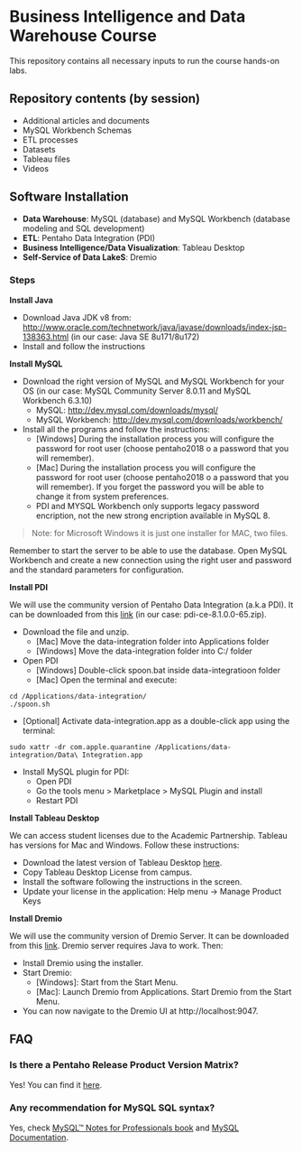 # Business Intelligence and Data Warehouse Course

This repository contains all necessary inputs to run the course hands-on labs. 

## Repository contents (by session)

  - Additional articles and documents
  - MySQL Workbench Schemas
  - ETL processes
  - Datasets
  - Tableau files
  - Videos

## Software Installation

  - **Data Warehouse**: MySQL (database) and MySQL Workbench (database modeling and SQL development)
  - **ETL**: Pentaho Data Integration (PDI)
  - **Business Intelligence/Data Visualization**: Tableau Desktop
  - **Self-Service of Data LakeS**: Dremio

### Steps

**Install Java**

  - Download Java JDK v8 from: http://www.oracle.com/technetwork/java/javase/downloads/index-jsp-138363.html (in our case: Java SE 8u171/8u172)
  - Install and follow the instructions

**Install MySQL**

  - Download the right version of MySQL and MySQL Workbench for your OS (in our case: MySQL Community Server 8.0.11 and MySQL Workbench 6.3.10) 
    - MySQL: http://dev.mysql.com/downloads/mysql/
    - MySQL Workbench: http://dev.mysql.com/downloads/workbench/
  - Install all the programs and follow the instructions:
    - [Windows] During the installation process you will configure the password for root user (choose pentaho2018 o a password that you will remember).
    - [Mac] During the installation process you will configure the password for root user (choose pentaho2018 o a password that you will remember). If you forget the password you will be able to change it from system preferences.
    - PDI and MYSQL Workbench only supports legacy password encription, not the new strong encription available in MySQL 8.

> Note: for Microsoft Windows it is just one installer for MAC, two files.

Remember to start the server to be able to use the database. Open MySQL Workbench and create a new connection using the right user and password and the standard parameters for configuration.

**Install PDI**

We will use the community version of Pentaho Data Integration (a.k.a PDI). It can be downloaded from this [link](https://sourceforge.net/projects/pentaho/files/Pentaho%208.1/client-tools/) (in our case: pdi-ce-8.1.0.0-65.zip).

  - Download the file and unzip.
    - [Mac] Move the data-integration folder into Applications folder
    - [Windows] Move the data-integration folder into C:/ folder
  - Open PDI
    - [Windows] Double-click spoon.bat inside data-integratioon folder
    - [Mac] Open the terminal and execute:
    
```
cd /Applications/data-integration/
./spoon.sh
```    
  - [Optional] Activate data-integration.app as a double-click app using the terminal:
  
``` 
sudo xattr -dr com.apple.quarantine /Applications/data-integration/Data\ Integration.app
```  

  - Install MySQL plugin for PDI:
    - Open PDI
    - Go the tools menu > Marketplace > MySQL Plugin and install
    - Restart PDI

**Install Tableau Desktop**

We can access student licenses due to the Academic Partnership. Tableau has versions for Mac and Windows. Follow these instructions:

  - Download the latest version of Tableau Desktop [here](https://www.tableau.com/academic).
  - Copy Tableau Desktop License from campus.
  - Install the software following the instructions in the screen.
  - Update your license in the application: Help menu -> Manage Product Keys

**Install Dremio**

We will use the community version of Dremio Server. It can be downloaded from this [link](https://www.dremio.com/download/). Dremio server requires Java to work. Then:

  - Install Dremio using the installer.
  - Start Dremio:
      - [Windows]: Start from the Start Menu.
      - [Mac]: Launch Dremio from Applications. Start Dremio from the Start Menu.
  - You can now navigate to the Dremio UI at http://localhost:9047.

## FAQ

### Is there a Pentaho Release Product Version Matrix?

Yes! You can find it [here](https://wiki.pentaho.com/display/PEOpen/Pentaho+Release+Product+Version+Matrix+8.x).

### Any recommendation for MySQL SQL syntax?

Yes, check [MySQL™ Notes for Professionals book](http://books.goalkicker.com/MySQLBook/) and [MySQL Documentation](https://dev.mysql.com/doc/).
